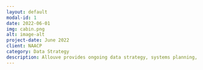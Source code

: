 ```yaml
---
layout: default
modal-id: 1
date: 2022-06-01
img: cabin.png
alt: image-alt
project-date: June 2022
client: NAACP
category: Data Strategy
description: Allouve provides ongoing data strategy, systems planning, and data implementation services for the NAACP. The services include data system analysis, data strategy development, data architecture development, scalable cloud infrastructure planning, data analytics, and change management.
---
```

